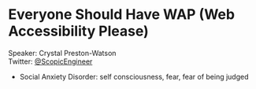 # Everyone Should Have WAP (Web Accessibility Please)
Speaker: Crystal Preston-Watson  
Twitter: [@ScopicEngineer](https://twitter.com/ScopicEngineer)

- Social Anxiety Disorder: self consciousness, fear, fear of being judged
